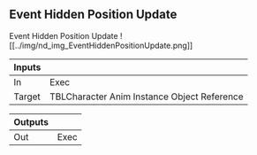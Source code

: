 ## Event Hidden Position Update
Event Hidden Position Update
![[../img/nd_img_EventHiddenPositionUpdate.png]]

|Inputs||
|--|--|
| In | Exec |
| Target | TBLCharacter Anim Instance Object Reference |

|Outputs||
|--|--|
| Out | Exec |

